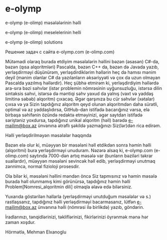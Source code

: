 # e-olymp

e-olymp (e-olimp) məsələlərinin həlli

e-olymp (e-olimp) meselelerinin helli

e-olymp (e-olimp) solutions

Решение задач с сайта e-olymp.com (e-olimp.com)

Mütəmadi olaraq burada etdiyim məsələlərin həllini bəzən (əsasən) C#-da, bəzən (qısa alqoritmləri) Pascalda, bəzən C++ da, bəzən də Javada yazıb, yerləşdirməyi düşünürəm, yerləşdirdiklərim həllərin heç də hamısı mənim deyil (mənim olanlar C# da yazılanların əksəriyyəti və çox da uzun olmayan Pascalda yazılmış həllərdir). Heç şübhə etmirəm ki, yerləşdirdiyim həllərdə ara-sıra bəzi səhvlər (istər problemin nömrəsinin uyğunsuzluğu, istərsə dilin sintaksis səhvi, istərsə də məntiqi səhv yaxud da yalnış (vaxt və yaddaş limitinə səbəb) alqoritm) çıxacaq. Əgər qarşınıza bu cür səhvlər (xətalar) çıxsa və ya Sizin tapdığınız alqoritm qeyd olunan alqoritmdən daha sürətli, optimal və az yaddaşlıdırsa, GitHub-dan istifadə bacarığınız varsa, elə birbaşa səhifənin özündə redaktə etməyinizi, əgər saytdan istifadə səriştəniz yoxdursa, tapdığınız unikal alqoritm (həll) barədə e-mailim@box.az ünvanına ətraflı şəkildə yazmağınızı Siz(lər)dən rica edirəm.

Həlli yerləşdirilməyən məsələlər haqqında

Bəzən elə olur ki, müəyyən bir məsələni həll etdikdən sonra həmin həlli (alqoritmi) bura yerləşdirməyi unuduram. Nəzərə alsaq ki, e-olymp.com (e-olimp.com) saytında 7000-dən artıq məsələ var (bunların bəziləri təkrar suallardır), müəyyən məsələni sevincək həll edib, yerləşdirməyi unutmaq zənnimcə, normal fizioloji prosesdir.

Ola bilər ki, məsələni həllini məndən öncə Siz tapmısınız və həmin məsələ burada həll olunmamış kimi görünürsə, tapdığınız həmin həlli Problem[Nomresi_alqoritmin dili] olmaqla əlavə edə bilərsiniz.

Yuxarıda göstərilən hallarla (yerləşdirməyi unutduğum məsələlər və s.) rastlaşsanız, tapdığınız həlli yerləşdirməyi bacarmasanız, lütfən e-mailim@box.az ünvanına həlli (nömrəsi ilə birlikdə) yazıb, göndərin.

İradlarınızı, tənqidlərinizi, təkliflərinizi, fikirlərinizi öyrənmək mənə hər zaman xoşdur.

Hörmətlə, Mehman Elxanoglu
